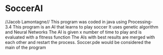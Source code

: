 # SoccerAI
//Jacob Lamontagne// This program was coded in java using Processing-3.4 This program is an AI that learns to play soccer  It uses genetic algorithm and Neural Networks The AI is given x number of time to play and is evaluated with a fitness function The AIs with best results are merged with each other and restart the process. Soccer.pde would be considered the main of the program

